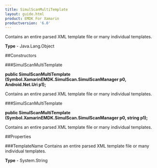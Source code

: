 ```yaml
---
title: SimulScanMultiTemplate
layout: guide.html
product: EMDK For Xamarin 
productversion: '6.0' 
---
```

Contains an entire parsed XML template file or many individual templates.

**Type** - Java.Lang.Object

##Constructors

###SimulScanMultiTemplate

**public SimulScanMultiTemplate (Symbol.XamarinEMDK.SimulScan.SimulScanManager p0, Android.Net.Uri p1);**

Contains an entire parsed XML template file or many individual templates.

###SimulScanMultiTemplate

**public SimulScanMultiTemplate (Symbol.XamarinEMDK.SimulScan.SimulScanManager p0, string p1);**

Contains an entire parsed XML template file or many individual templates.

##Properties

###TemplateName
Contains an entire parsed XML template file or many individual templates.

**Type** - System.String
